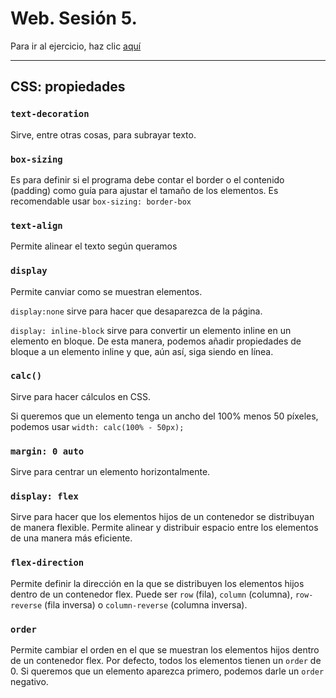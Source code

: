 # Web. Sesión 5.

Para ir al ejercicio, haz clic [aquí](https://github.com/Marco-Poelsma/Web_S05-Ex)

---

## CSS: propiedades

### `text-decoration`

Sirve, entre otras cosas, para subrayar texto.

### `box-sizing`

Es para definir si el programa debe contar el border o el contenido (padding) como guía para ajustar el tamaño de los elementos. Es recomendable usar `box-sizing: border-box`

### `text-align`

Permite alinear el texto según queramos

### `display`

Permite canviar como se muestran elementos.

`display:none` sirve para hacer que desaparezca de la página.

`display: inline-block` sirve para convertir un elemento inline en un elemento en bloque. De esta manera, podemos añadir propiedades de bloque a un elemento inline y que, aún así, siga siendo en línea.

### `calc()`

Sirve para hacer cálculos en CSS. 

Si queremos que un elemento tenga un ancho del 100% menos 50 píxeles, podemos usar `width: calc(100% - 50px);`

### `margin: 0 auto`

Sirve para centrar un elemento horizontalmente.

### `display: flex`

Sirve para hacer que los elementos hijos de un contenedor se distribuyan de manera flexible. Permite alinear y distribuir espacio entre los elementos de una manera más eficiente.

### `flex-direction`

Permite definir la dirección en la que se distribuyen los elementos hijos dentro de un contenedor flex. Puede ser `row` (fila), `column` (columna), `row-reverse` (fila inversa) o `column-reverse` (columna inversa).

### `order`

Permite cambiar el orden en el que se muestran los elementos hijos dentro de un contenedor flex. Por defecto, todos los elementos tienen un `order` de 0. Si queremos que un elemento aparezca primero, podemos darle un `order` negativo.

